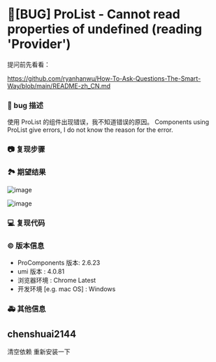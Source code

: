 # 🐛[BUG] ProList - Cannot read properties of undefined (reading 'Provider')

提问前先看看：

https://github.com/ryanhanwu/How-To-Ask-Questions-The-Smart-Way/blob/main/README-zh_CN.md

### 🐛 bug 描述

<!--
详细地描述 bug，让大家都能理解
-->

使用 ProList 的组件出现错误，我不知道错误的原因。
Components using ProList give errors, I do not know the reason for the error.

### 📷 复现步骤

<!--
清晰描述复现步骤，让别人也能看到问题，如果可能，尽量提供可执行代码，
如：https://codesandbox.io/ 在此处创建一个 codesandbox，方便我们更快的排查和复现问题
-->

### 🏞 期望结果

![image](https://github.com/ant-design/pro-components/assets/6988989/1303899e-51fa-46ac-b789-ba1321e4f0d4)

![image](https://github.com/ant-design/pro-components/assets/6988989/d8510154-7121-4a99-a3ee-0c65ca5e8fa2)

<!--
描述你原本期望看到的结果
-->

### 💻 复现代码

<!--
提供可复现的代码，仓库，或线上示例
-->

### © 版本信息

- ProComponents 版本: 2.6.23
- umi 版本 : 4.0.81
- 浏览器环境 : Chrome Latest
- 开发环境 [e.g. mac OS] : Windows

### 🚑 其他信息

<!--
如截图等其他信息可以贴在这里
-->

## chenshuai2144

清空依赖 重新安装一下
